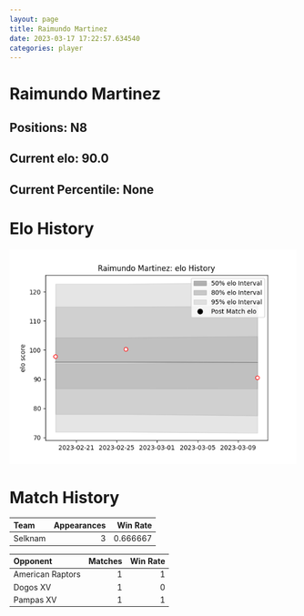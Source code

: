 ```yaml
---  
layout: page  
title: Raimundo Martinez  
date: 2023-03-17 17:22:57.634540  
categories: player  
---
```

# Raimundo Martinez

## Positions: N8

## Current elo: 90.0

## Current Percentile: None

# Elo History


![elo history](history_RaimundoMartinez.png)
# Match History


| Team    |   Appearances |   Win Rate |
|:--------|--------------:|-----------:|
| Selknam |             3 |   0.666667 |

| Opponent         |   Matches |   Win Rate |
|:-----------------|----------:|-----------:|
| American Raptors |         1 |          1 |
| Dogos XV         |         1 |          0 |
| Pampas XV        |         1 |          1 |
